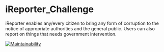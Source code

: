 # iReporter_Challenge
iReporter enables any/every citizen to bring any form of corruption to the notice of appropriate authorities and the general public. Users can also report on things that needs government intervention.

[![Maintainability](https://api.codeclimate.com/v1/badges/7e7520f2fd1984a9b2e5/maintainability)](https://codeclimate.com/github/k7ko/iReporter_Challenge/maintainability)
